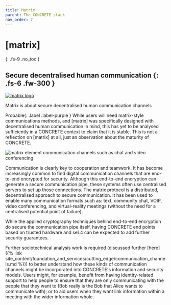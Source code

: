 ```yaml
---
title: Matrix
parent: The CONCRETE stack
nav_order: 7
---
```

# [matrix] 
{: .fs-9 .no_toc }


Secure decentralised human communication
{: .fs-6 .fw-300 }
----

[![matrix logo](../../../../images/current/matrix.png)](https://matrix.org/)

Matrix is about secure decentralised human communication channels  

<span>Probable</span>{: .label .label-purple } While users will need matrix-style communications methods, and [matrix] was specifically designed with decentralised human communication in mind, this has yet to be analysed sufficiently in a CONCRETE context to claim that it is stable. This is not a reflection on [matrix] at all, just an observation about the maturity of CONCRETE.  

![matrix element communication channels such as chat and video conferencing](../../../../images/current/matrix_element.png)

Communication is clearly key to cooperation and teamwork. It has become increasingly common to find digital communication channels that are end-to-end encrypted for security. Although this end-to-end encryption can generate a secure communication pipe, these systems often use centralised servers to set up those connections.  The matrix protocol is a distributed, decentralised approach to secure communication. It has been used to enable many communication formats such as: text, community chat, VOIP, video conferencing, and virtual-reality meetings (without the need for a centralised potential point of failure).

While the applied cryptography techniques behind end-to-end encryption do secure the communication pipe itself, having CONCRETE end points based on trusted hardware and seL4 can be expected to add further security guarantees. 

Further sociotechnical analysis work is required (discussed further [here]({% link site_content/foundation_and_services/cutting_edge/communication_channels.md %})) to better understand how these kinds of communication channels might be incorporated into CONCRETE's information and security models.  Users might, for example, benefit from having identity-related support to help people to ensure that they are only communicating with the people that they want to (Bob really is the Bob that Alice wants to communicate with); or to aid users when they want link information within a meeting with the wider information whole.


 



